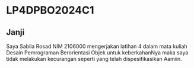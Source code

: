 # LP4DPBO2024C1

## Janji

Saya Sabila Rosad NIM 2106000 mengerjakan latihan 4
dalam mata kuliah Desain Pemrograman Berorientasi Objek
untuk keberkahanNya maka saya tidak melakukan
kecurangan seperti yang telah dispesifikasikan
Aamiin.
